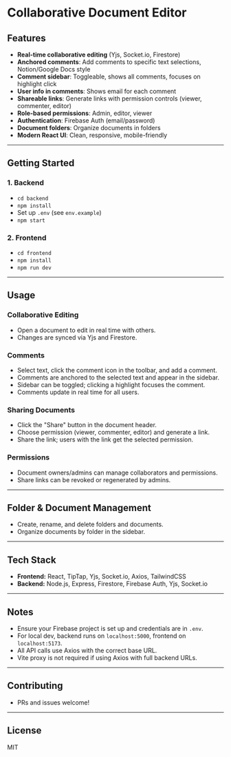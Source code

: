 # Collaborative Document Editor

## Features

- **Real-time collaborative editing** (Yjs, Socket.io, Firestore)
- **Anchored comments**: Add comments to specific text selections, Notion/Google Docs style
- **Comment sidebar**: Toggleable, shows all comments, focuses on highlight click
- **User info in comments**: Shows email for each comment
- **Shareable links**: Generate links with permission controls (viewer, commenter, editor)
- **Role-based permissions**: Admin, editor, viewer
- **Authentication**: Firebase Auth (email/password)
- **Document folders**: Organize documents in folders
- **Modern React UI**: Clean, responsive, mobile-friendly

---

## Getting Started

### 1. **Backend**
- `cd backend`
- `npm install`
- Set up `.env` (see `env.example`)
- `npm start`

### 2. **Frontend**
- `cd frontend`
- `npm install`
- `npm run dev`

---

## Usage

### **Collaborative Editing**
- Open a document to edit in real time with others.
- Changes are synced via Yjs and Firestore.

### **Comments**
- Select text, click the comment icon in the toolbar, and add a comment.
- Comments are anchored to the selected text and appear in the sidebar.
- Sidebar can be toggled; clicking a highlight focuses the comment.
- Comments update in real time for all users.

### **Sharing Documents**
- Click the "Share" button in the document header.
- Choose permission (viewer, commenter, editor) and generate a link.
- Share the link; users with the link get the selected permission.

### **Permissions**
- Document owners/admins can manage collaborators and permissions.
- Share links can be revoked or regenerated by admins.

---

## Folder & Document Management
- Create, rename, and delete folders and documents.
- Organize documents by folder in the sidebar.

---

## Tech Stack
- **Frontend:** React, TipTap, Yjs, Socket.io, Axios, TailwindCSS
- **Backend:** Node.js, Express, Firestore, Firebase Auth, Yjs, Socket.io

---

## Notes
- Ensure your Firebase project is set up and credentials are in `.env`.
- For local dev, backend runs on `localhost:5000`, frontend on `localhost:5173`.
- All API calls use Axios with the correct base URL.
- Vite proxy is not required if using Axios with full backend URLs.

---

## Contributing
- PRs and issues welcome!

---

## License
MIT 